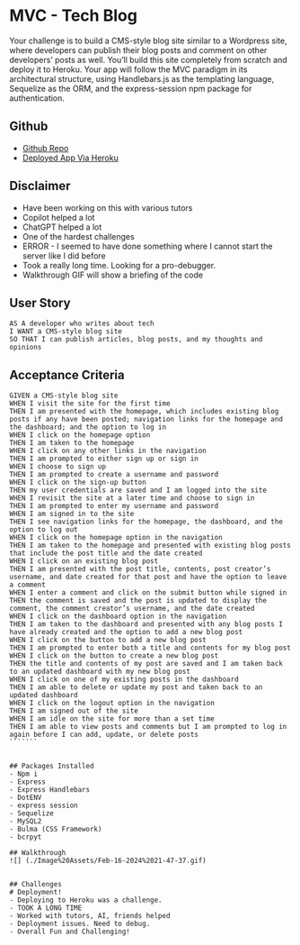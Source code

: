 # MVC - Tech Blog

Your challenge is to build a CMS-style blog site similar to a Wordpress site, where developers can publish their blog posts and comment on other developers’ posts as well. You’ll build this site completely from scratch and deploy it to Heroku. Your app will follow the MVC paradigm in its architectural structure, using Handlebars.js as the templating language, Sequelize as the ORM, and the express-session npm package for authentication.

## Github
- [Github Repo](https://github.com/KrispyKhang/MVC-techblog)
- [Deployed App Via Heroku](https://mvc-techblog-khang-39ad2ef2e308.herokuapp.com/)

## Disclaimer
- Have been working on this with various tutors
- Copilot helped a lot
- ChatGPT helped a lot
- One of the hardest challenges
- ERROR - I seemed to have done something where I cannot start the server like I did before
- Took a really long time. Looking for a pro-debugger.
- Walkthrough GIF will show a briefing of the code


## User Story
```````
AS A developer who writes about tech
I WANT a CMS-style blog site
SO THAT I can publish articles, blog posts, and my thoughts and opinions
```````

## Acceptance Criteria
````````
GIVEN a CMS-style blog site
WHEN I visit the site for the first time
THEN I am presented with the homepage, which includes existing blog posts if any have been posted; navigation links for the homepage and the dashboard; and the option to log in
WHEN I click on the homepage option
THEN I am taken to the homepage
WHEN I click on any other links in the navigation
THEN I am prompted to either sign up or sign in
WHEN I choose to sign up
THEN I am prompted to create a username and password
WHEN I click on the sign-up button
THEN my user credentials are saved and I am logged into the site
WHEN I revisit the site at a later time and choose to sign in
THEN I am prompted to enter my username and password
WHEN I am signed in to the site
THEN I see navigation links for the homepage, the dashboard, and the option to log out
WHEN I click on the homepage option in the navigation
THEN I am taken to the homepage and presented with existing blog posts that include the post title and the date created
WHEN I click on an existing blog post
THEN I am presented with the post title, contents, post creator’s username, and date created for that post and have the option to leave a comment
WHEN I enter a comment and click on the submit button while signed in
THEN the comment is saved and the post is updated to display the comment, the comment creator’s username, and the date created
WHEN I click on the dashboard option in the navigation
THEN I am taken to the dashboard and presented with any blog posts I have already created and the option to add a new blog post
WHEN I click on the button to add a new blog post
THEN I am prompted to enter both a title and contents for my blog post
WHEN I click on the button to create a new blog post
THEN the title and contents of my post are saved and I am taken back to an updated dashboard with my new blog post
WHEN I click on one of my existing posts in the dashboard
THEN I am able to delete or update my post and taken back to an updated dashboard
WHEN I click on the logout option in the navigation
THEN I am signed out of the site
WHEN I am idle on the site for more than a set time
THEN I am able to view posts and comments but I am prompted to log in again before I can add, update, or delete posts
```````


## Packages Installed
- Npm i
- Express
- Express Handlebars
- DotENV
- express session
- Sequelize
- MySQL2
- Bulma (CSS Framework)
- bcrpyt

## Walkthrough
![] (./Image%20Assets/Feb-16-2024%2021-47-37.gif)


## Challenges
# Deployment!
- Deploying to Heroku was a challenge. 
- TOOK A LONG TIME
- Worked with tutors, AI, friends helped
- Deployment issues. Need to debug.
- Overall Fun and Challenging!
